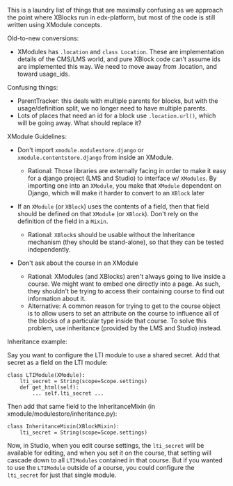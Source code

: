 This is a laundry list of things that are maximally confusing as we approach the point where XBlocks run in edx-platform, but most of the code is still written using XModule concepts.

Old-to-new conversions:

- XModules has `.location` and `class Location`.  These are implementation details of the CMS/LMS world, and pure XBlock code can't assume ids are implemented this way.  We need to move away from .location, and toward usage_ids.

Confusing things:

- ParentTracker: this deals with multiple parents for blocks, but with the usage/definition split, we no longer need to have multiple parents. 
- Lots of places that need an id for a block use `.location.url()`, which will be going away.  What should replace it?
 
XModule Guidelines:

* Don't import `xmodule.modulestore.django` or `xmodule.contentstore.django` from inside an XModule.
    * Rational: Those libraries are externally facing in order to make it easy for a django project (LMS and Studio) to interface w/ `XModules`. By importing one into an `XModule`, you make that `XModule` dependent on Django, which will make it harder to convert to an `XBlock` later

* If an `XModule` (or `XBlock`) uses the contents of a field, then that field should be defined on that `XModule` (or `XBlock`). Don't rely on the definition of the field in a `Mixin`.
    * Rational: `XBlock`s should be usable without the Inheritance mechanism (they should be stand-alone), so that they can be tested independently.

* Don't ask about the course in an XModule
    * Rational: XModules (and XBlocks) aren't always going to live inside a course. We might want to embed one directly into a page. As such, they shouldn't be trying to access their containing course to find out information about it.
    * Alternative: A common reason for trying to get to the course object is to allow users to set an attribute on the course to influence all of the blocks of a particular type inside that course. To solve this problem, use inheritance (provided by the LMS and Studio) instead.


Inheritance example:

Say you want to configure the LTI module to use a shared secret. Add that secret as a field on the LTI module:

    class LTIModule(XModule):
        lti_secret = String(scope=Scope.settings)
        def get_html(self):
            ... self.lti_secret ...
            
Then add that same field to the InheritanceMixin (in xmodule/modulestore/inheritance.py):

    class InheritanceMixin(XBlockMixin):
        lti_secret = String(scope=Scope.settings)

Now, in Studio, when you edit course settings, the `lti_secret` will be available for editing, and when you set it on the course, that setting will cascade down to all `LTIModules` contained in that course. But if you wanted to use the `LTIModule` outside of a course, you could configure the `lti_secret` for just that single module.